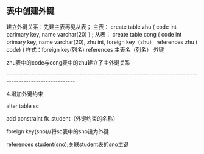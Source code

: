 ## 表中创建外键

建立外键关系：先建主表再见从表；
主表：
create table zhu
(
code int parimary key,
name varchar(20)
) ;
从表：
create table cong
(
code int primary key,
name varchar(20),
zhu int,
foreign key（zhu） references zhu ( code)
)
 样式：foreign key(列名) references 主表名（列名） 外键

zhu表中的code与cong表中的zhu建立了主外键关系

\----------------------------------------------------------------------------------------------------------

4.增加外键约束

alter table sc

add constraint fk_student（外键约束的名称）

foreign key(sno)//将sc表中的sno设为外键

references student(sno);关联student表的sno主键